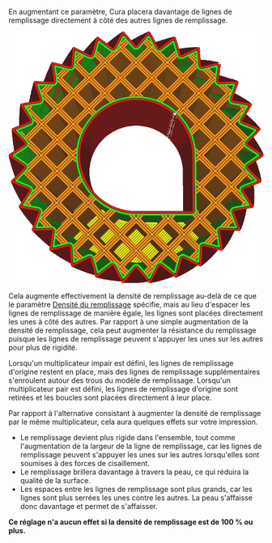 En augmentant ce paramètre, Cura placera davantage de lignes de remplissage directement à côté des autres lignes de remplissage.

![Multiplié par 3](../../../articles/images/infill_multiplier.png)

Cela augmente effectivement la densité de remplissage au-delà de ce que le paramètre [Densité du remplissage](./infill_sparse_density.md) spécifie, mais au lieu d'espacer les lignes de remplissage de manière égale, les lignes sont placées directement les unes à côté des autres. Par rapport à une simple augmentation de la densité de remplissage, cela peut augmenter la résistance du remplissage puisque les lignes de remplissage peuvent s'appuyer les unes sur les autres pour plus de rigidité.

Lorsqu'un multiplicateur impair est défini, les lignes de remplissage d'origine restent en place, mais des lignes de remplissage supplémentaires s'enroulent autour des trous du modèle de remplissage. Lorsqu'un multiplicateur pair est défini, les lignes de remplissage d'origine sont retirées et les boucles sont placées directement à leur place.

Par rapport à l'alternative consistant à augmenter la densité de remplissage par le même multiplicateur, cela aura quelques effets sur votre impression.
* Le remplissage devient plus rigide dans l'ensemble, tout comme l'augmentation de la largeur de la ligne de remplissage, car les lignes de remplissage peuvent s'appuyer les unes sur les autres lorsqu'elles sont soumises à des forces de cisaillement.
* Le remplissage brillera davantage à travers la peau, ce qui réduira la qualité de la surface.
* Les espaces entre les lignes de remplissage sont plus grands, car les lignes sont plus serrées les unes contre les autres. La peau s'affaisse donc davantage et permet de s'affaisser.

**Ce réglage n'a aucun effet si la densité de remplissage est de 100 % ou plus.**
